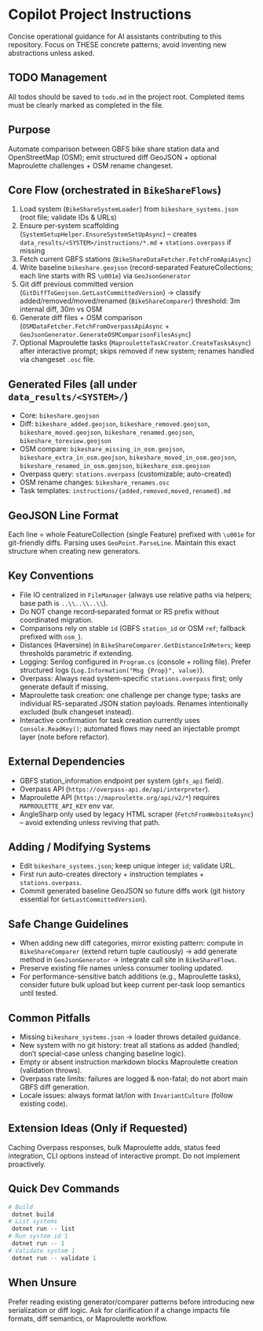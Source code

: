 # Copilot Project Instructions

Concise operational guidance for AI assistants contributing to this repository. Focus on THESE concrete patterns; avoid inventing new abstractions unless asked.

## TODO Management
All todos should be saved to `todo.md` in the project root. Completed items must be clearly marked as completed in the file.

## Purpose
Automate comparison between GBFS bike share station data and OpenStreetMap (OSM); emit structured diff GeoJSON + optional Maproulette challenges + OSM rename changeset.

## Core Flow (orchestrated in `BikeShareFlows`)
1. Load system (`BikeShareSystemLoader`) from `bikeshare_systems.json` (root file; validate IDs & URLs)
2. Ensure per‑system scaffolding (`SystemSetupHelper.EnsureSystemSetUpAsync`) – creates `data_results/<SYSTEM>/instructions/*.md` + `stations.overpass` if missing
3. Fetch current GBFS stations (`BikeShareDataFetcher.FetchFromApiAsync`)
4. Write baseline `bikeshare.geojson` (record‑separated FeatureCollections; each line starts with RS `\u001e`) via `GeoJsonGenerator`
5. Git diff previous committed version (`GitDiffToGeojson.GetLastCommittedVersion`) → classify added/removed/moved/renamed (`BikeShareComparer`) threshold: 3m internal diff, 30m vs OSM
6. Generate diff files + OSM comparison (`OSMDataFetcher.FetchFromOverpassApiAsync` + `GeoJsonGenerator.GenerateOSMComparisonFilesAsync`)
7. Optional Maproulette tasks (`MaprouletteTaskCreator.CreateTasksAsync`) after interactive prompt; skips removed if new system; renames handled via changeset `.osc` file.

## Generated Files (all under `data_results/<SYSTEM>/`)
- Core: `bikeshare.geojson`
- Diff: `bikeshare_added.geojson`, `bikeshare_removed.geojson`, `bikeshare_moved.geojson`, `bikeshare_renamed.geojson`, `bikeshare_toreview.geojson`
- OSM compare: `bikeshare_missing_in_osm.geojson`, `bikeshare_extra_in_osm.geojson`, `bikeshare_moved_in_osm.geojson`, `bikeshare_renamed_in_osm.geojson`, `bikeshare_osm.geojson`
- Overpass query: `stations.overpass` (customizable; auto-created)
- OSM rename changes: `bikeshare_renames.osc`
- Task templates: `instructions/{added,removed,moved,renamed}.md`

## GeoJSON Line Format
Each line = whole FeatureCollection (single Feature) prefixed with `\u001e` for git-friendly diffs. Parsing uses `GeoPoint.ParseLine`. Maintain this exact structure when creating new generators.

## Key Conventions
- File IO centralized in `FileManager` (always use relative paths via helpers; base path is `..\\..\\..\\`).
- Do NOT change record‑separated format or RS prefix without coordinated migration.
- Comparisons rely on stable `id` (GBFS `station_id` or OSM `ref`; fallback prefixed with `osm_`).
- Distances (Haversine) in `BikeShareComparer.GetDistanceInMeters`; keep thresholds parametric if extending.
- Logging: Serilog configured in `Program.cs` (console + rolling file). Prefer structured logs (`Log.Information("Msg {Prop}", value)`).
- Overpass: Always read system-specific `stations.overpass` first; only generate default if missing.
- Maproulette task creation: one challenge per change type; tasks are individual RS-separated JSON station payloads. Renames intentionally excluded (bulk changeset instead).
- Interactive confirmation for task creation currently uses `Console.ReadKey()`; automated flows may need an injectable prompt layer (note before refactor).

## External Dependencies
- GBFS station_information endpoint per system (`gbfs_api` field).
- Overpass API (`https://overpass-api.de/api/interpreter`).
- Maproulette API (`https://maproulette.org/api/v2/*`) requires `MAPROULETTE_API_KEY` env var.
- AngleSharp only used by legacy HTML scraper (`FetchFromWebsiteAsync`) – avoid extending unless reviving that path.

## Adding / Modifying Systems
- Edit `bikeshare_systems.json`; keep unique integer `id`; validate URL.
- First run auto-creates directory + instruction templates + `stations.overpass`.
- Commit generated baseline GeoJSON so future diffs work (git history essential for `GetLastCommittedVersion`).

## Safe Change Guidelines
- When adding new diff categories, mirror existing pattern: compute in `BikeShareComparer` (extend return tuple cautiously) → add generate method in `GeoJsonGenerator` → integrate call site in `BikeShareFlows`.
- Preserve existing file names unless consumer tooling updated.
- For performance-sensitive batch additions (e.g., Maproulette tasks), consider future bulk upload but keep current per-task loop semantics until tested.

## Common Pitfalls
- Missing `bikeshare_systems.json` → loader throws detailed guidance.
- New system with no git history: treat all stations as added (handled; don’t special-case unless changing baseline logic).
- Empty or absent instruction markdown blocks Maproulette creation (validation throws).
- Overpass rate limits: failures are logged & non-fatal; do not abort main GBFS diff generation.
- Locale issues: always format lat/lon with `InvariantCulture` (follow existing code).

## Extension Ideas (Only if Requested)
Caching Overpass responses, bulk Maproulette adds, status feed integration, CLI options instead of interactive prompt. Do not implement proactively.

## Quick Dev Commands
```powershell
# Build
 dotnet build
# List systems
 dotnet run -- list
# Run system id 1
 dotnet run -- 1
# Validate system 1
 dotnet run -- validate 1
```

## When Unsure
Prefer reading existing generator/comparer patterns before introducing new serialization or diff logic. Ask for clarification if a change impacts file formats, diff semantics, or Maproulette workflow.
